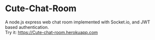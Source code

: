 # Cute-Chat-Room
A node.js express web chat room implemented with Socket.io, and JWT based authentication.<br />
Try it: https://Cute-chat-room.herokuapp.com
